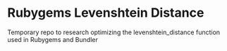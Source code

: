 # Rubygems Levenshtein Distance

Temporary repo to research optimizing the levenshtein_distance function used in Rubygems and Bundler
